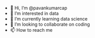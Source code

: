 - 👋 Hi, I’m @pavankumarcap
- 👀 I’m interested in data 
- 🌱 I’m currently learning data science
- 💞️ I’m looking to collaborate on coding
- 📫 How to reach me 

<!---
pavankumarcap/pavankumarcap is a ✨ special ✨ repository because its `README.md` (this file) appears on your GitHub profile.
You can click the Preview link to take a look at your changes.
--->

